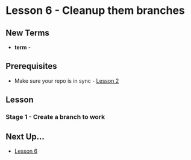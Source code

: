 # Lesson 6 - Cleanup them branches

## New Terms
- **term** -

## Prerequisites
- Make sure your repo is in sync - [Lesson 2](../Lessons/Lesson2.md)

## Lesson

### Stage 1 - Create a branch to work



## Next Up...
- [Lesson 6](../Lessons/Lesson6.md)